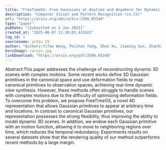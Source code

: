 ```yaml
---
title: "FreeTimeGS: Free Gaussians at Anytime and Anywhere for Dynamic Scene Reconstruction"
description: "Computer Vision and Pattern Recognition (cs.CV)"
url: "https://arxiv.org/abs/arXiv:2506.05348"
type: "paper"
pubDate: "[Submitted on 5 Jun 2025]"
created_at: "2025-06-07 11:30:03.413421"
log_id: 1
sourcename: arXiv CS
author: "Authors:Yifan Wang, Peishan Yang, Zhen Xu, Jiaming Sun, Zhanhua Zhang, Yong Chen, Hujun Bao, Sida Peng, Xiaowei Zhou"
heroImage: /arxiv.jpg
linkDownload: "https://arxiv.org/pdf/2506.05348"
---
```


Abstract:This paper addresses the challenge of reconstructing dynamic 3D scenes with complex motions. Some recent works define 3D Gaussian primitives in the canonical space and use deformation fields to map canonical primitives to observation spaces, achieving real-time dynamic view synthesis. However, these methods often struggle to handle scenes with complex motions due to the difficulty of optimizing deformation fields. To overcome this problem, we propose FreeTimeGS, a novel 4D representation that allows Gaussian primitives to appear at arbitrary time and locations. In contrast to canonical Gaussian primitives, our representation possesses the strong flexibility, thus improving the ability to model dynamic 3D scenes. In addition, we endow each Gaussian primitive with an motion function, allowing it to move to neighboring regions over time, which reduces the temporal redundancy. Experiments results on several datasets show that the rendering quality of our method outperforms recent methods by a large margin.
